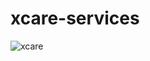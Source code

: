 # xcare-services

![xcare](https://user-images.githubusercontent.com/19623279/140164936-ed943bc9-8ce7-4d6c-9d75-04297a877774.gif)

